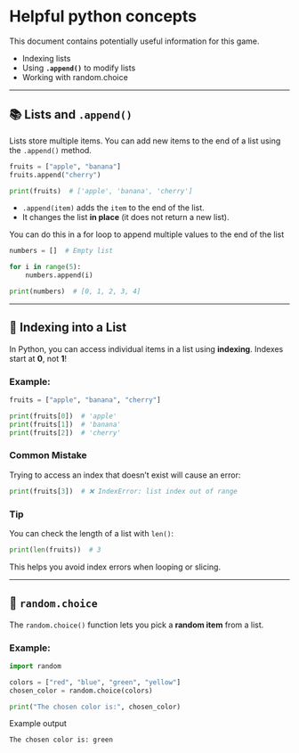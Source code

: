 # Helpful python concepts

This document contains potentially useful information for this game.

- Indexing lists
- Using **`.append()`** to modify lists
- Working with random.choice

---


## 📚 Lists and `.append()`

Lists store multiple items. You can add new items to the end of a list using the `.append()` method.

```python
fruits = ["apple", "banana"]
fruits.append("cherry")

print(fruits)  # ['apple', 'banana', 'cherry']
```

* `.append(item)` adds the `item` to the end of the list.
* It changes the list **in place** (it does not return a new list).

You can do this in a for loop to append multiple values to the end of the list

```python
numbers = []  # Empty list

for i in range(5):
    numbers.append(i)

print(numbers)  # [0, 1, 2, 3, 4]
```

---

## 🔢 Indexing into a List

In Python, you can access individual items in a list using **indexing**. Indexes start at **0**, not **1**!

### Example:

```python
fruits = ["apple", "banana", "cherry"]

print(fruits[0])  # 'apple'
print(fruits[1])  # 'banana'
print(fruits[2])  # 'cherry'
```


### Common Mistake

Trying to access an index that doesn’t exist will cause an error:

```python
print(fruits[3])  # ❌ IndexError: list index out of range
```

### Tip

You can check the length of a list with `len()`:

```python
print(len(fruits))  # 3
```

This helps you avoid index errors when looping or slicing.

---


## 🎲 `random.choice`

The `random.choice()` function lets you pick a **random item** from a list.

### Example:

```python
import random

colors = ["red", "blue", "green", "yellow"]
chosen_color = random.choice(colors)

print("The chosen color is:", chosen_color)
```

Example output
```
The chosen color is: green
```

